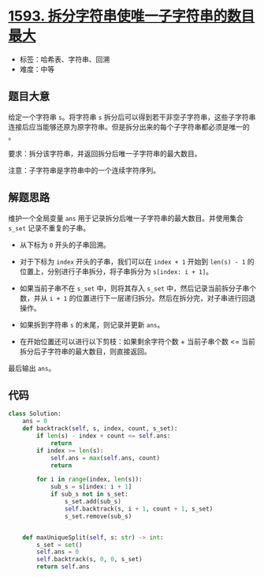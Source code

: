 # [1593. 拆分字符串使唯一子字符串的数目最大](https://leetcode.cn/problems/split-a-string-into-the-max-number-of-unique-substrings/)

- 标签：哈希表、字符串、回溯
- 难度：中等

## 题目大意

给定一个字符串 `s`。将字符串 `s` 拆分后可以得到若干非空子字符串，这些子字符串连接后应当能够还原为原字符串。但是拆分出来的每个子字符串都必须是唯一的 。

要求：拆分该字符串，并返回拆分后唯一子字符串的最大数目。

注意：子字符串是字符串中的一个连续字符序列。

## 解题思路

维护一个全局变量 `ans` 用于记录拆分后唯一子字符串的最大数目。并使用集合 `s_set` 记录不重复的子串。

- 从下标为 `0` 开头的子串回溯。
- 对于下标为 `index` 开头的子串，我们可以在 `index + 1` 开始到 `len(s) - 1` 的位置上，分别进行子串拆分，将子串拆分为 `s[index: i + 1]`。

- 如果当前子串不在 `s_set` 中，则将其存入 `s_set` 中，然后记录当前拆分子串个数，并从 `i + 1` 的位置进行下一层递归拆分。然后在拆分完，对子串进行回退操作。
- 如果拆到字符串 `s` 的末尾，则记录并更新 `ans`。
- 在开始位置还可以进行以下剪枝：如果剩余字符个数 + 当前子串个数 <= 当前拆分后子字符串的最大数目，则直接返回。

最后输出 `ans`。

## 代码

```python
class Solution:
    ans = 0
    def backtrack(self, s, index, count, s_set):
        if len(s) - index + count <= self.ans:
            return 
        if index >= len(s):
            self.ans = max(self.ans, count)
            return

        for i in range(index, len(s)):
            sub_s = s[index: i + 1]
            if sub_s not in s_set:
                s_set.add(sub_s)
                self.backtrack(s, i + 1, count + 1, s_set)
                s_set.remove(sub_s)


    def maxUniqueSplit(self, s: str) -> int:
        s_set = set()
        self.ans = 0
        self.backtrack(s, 0, 0, s_set)
        return self.ans
```

